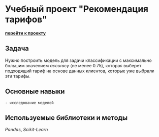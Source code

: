 
# Учебный проект "Рекомендация тарифов"

**[перейти к проекту](users_behavior.ipynb)**
    
## Задача

Нужно построить модель для задачи классификации с максимально большим значением *accuracy* (не менее 0.75), которая выберет подходящий тариф на основе данных клиентов, которые уже выбрали эти тарифы.

    
## Основные навыки

    - исследование моделей


## Используемые библиотеки и методы

*Pandas*, *Scikit-Learn*